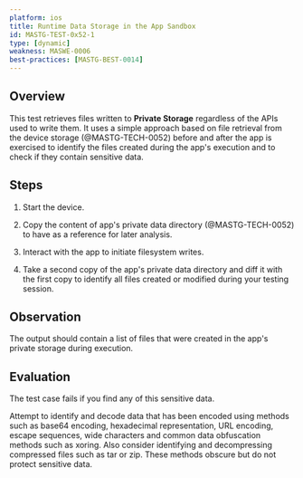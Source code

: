 ```yaml
---
platform: ios
title: Runtime Data Storage in the App Sandbox
id: MASTG-TEST-0x52-1
type: [dynamic]
weakness: MASWE-0006
best-practices: [MASTG-BEST-0014]
---
```


## Overview

This test retrieves files written to **Private Storage** regardless of the APIs used to write them. It uses a simple approach based on file retrieval from the device storage (@MASTG-TECH-0052) before and after the app is exercised to identify the files created during the app's execution and to check if they contain sensitive data.

## Steps

1. Start the device.

2. Copy the content of app's private data directory (@MASTG-TECH-0052) to have as a reference for later analysis.

3. Interact with the app to initiate filesystem writes.

4. Take a second copy of the app's private data directory and diff it with the first copy to identify all files created or modified during your testing session.

## Observation

The output should contain a list of files that were created in the app's private storage during execution.

## Evaluation

The test case fails if you find any of this sensitive data.

Attempt to identify and decode data that has been encoded using methods such as base64 encoding, hexadecimal representation, URL encoding, escape sequences, wide characters and common data obfuscation methods such as xoring. Also consider identifying and decompressing compressed files such as tar or zip. These methods obscure but do not protect sensitive data.
